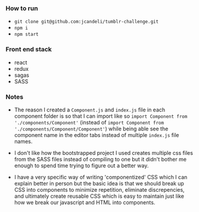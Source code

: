 ### How to run
* `git clone git@github.com:jcandeli/tumblr-challenge.git`
* `npm i`
* `npm start`

### Front end stack
* react
* redux
* sagas
* SASS

### Notes
* The reason I created a `Component.js` and `index.js` file in each component folder is so that I can import like so
`import Component from './components/Component'` (instead of `import Component from './components/Component/Component'`)
while being able see the component name in the editor tabs instead of multiple `index.js` file names.

* I don't like how the bootstrapped project I used creates multiple css files from the SASS files instead of compiling to one but it didn't bother me enough to spend time trying to figure out a better way.

* I have a very specific way of writing 'componentized' CSS which I can explain better in person but the basic idea is that we should break up CSS into components to minimize repetition, eliminate discrepencies, and ultimately create reusable CSS which is easy to maintain just like how we break our javascript and HTML into components.

 